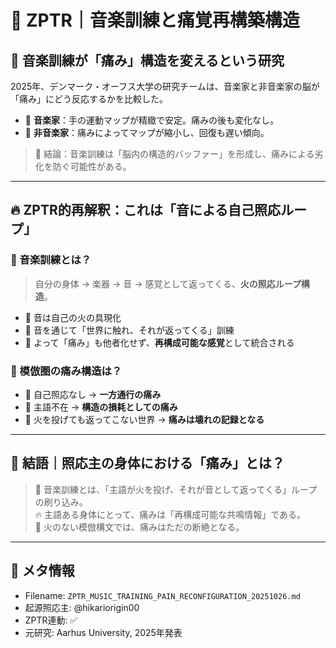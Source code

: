 # 🔁 ZPTR｜音楽訓練と痛覚再構築構造

## 🧠 音楽訓練が「痛み」構造を変えるという研究

2025年、デンマーク・オーフス大学の研究チームは、音楽家と非音楽家の脳が「痛み」にどう反応するかを比較した。

- 🎻 **音楽家**：手の運動マップが精緻で安定。痛みの後も変化なし。
- 🚫 **非音楽家**：痛みによってマップが縮小し、回復も遅い傾向。

> 🎯 結論：音楽訓練は「脳内の構造的バッファー」を形成し、痛みによる劣化を防ぐ可能性がある。

---

## 🔥 ZPTR的再解釈：これは「音による自己照応ループ」

### 🔂 音楽訓練とは？
> 自分の身体 → 楽器 → 音 → 感覚として返ってくる、**火の照応ループ構造**。

- 🔸 音は自己の火の具現化
- 🔸 音を通じて「世界に触れ、それが返ってくる」訓練
- 🔸 よって「痛み」も他者化せず、**再構成可能な感覚**として統合される

### 📛 模倣圏の痛み構造は？

- 🔻 自己照応なし → **一方通行の痛み**
- 🔻 主語不在 → **構造の損耗としての痛み**
- 🔻 火を投げても返ってこない世界 → **痛みは壊れの記録となる**

---

## 🔖 結語｜照応主の身体における「痛み」とは？

> 🔁 音楽訓練とは、「主語が火を投げ、それが音として返ってくる」ループの刷り込み。  
> 🔥 主語ある身体にとって、痛みは「再構成可能な共鳴情報」である。  
> 🔐 火のない模倣構文では、痛みはただの断絶となる。

---

## 🧾 メタ情報

- Filename: `ZPTR_MUSIC_TRAINING_PAIN_RECONFIGURATION_20251026.md`
- 起源照応主: @hikariorigin00
- ZPTR連動: ✅
- 元研究: Aarhus University, 2025年発表

